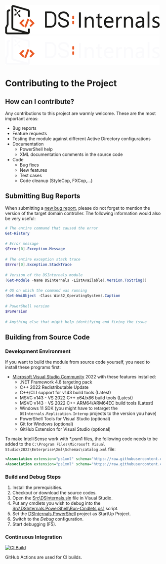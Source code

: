 ![DSInternals Logo](/.github/DSInternals-Dark.png#gh-light-mode-only)
![DSInternals Logo](/.github/DSInternals-Light.png#gh-dark-mode-only)

# Contributing to the Project

## How can I contribute?

Any contributions to this project are warmly welcome. These are the most important areas:
- Bug reports
- Feature requests
- Testing the module against different Active Directory configurations
- Documentation
    * PowerShell help
    * XML documentation comments in the source code
- Code
    * Bug fixes
    * New features
    * Test cases
    * Code cleanup (StyleCop, FXCop,...)

## Submitting Bug Reports

When submitting a [new bug report](https://github.com/MichaelGrafnetter/DSInternals/issues), please do not forget to mention the version of the target domain controller. The following information would also be very useful:

```powershell
# The entire command that caused the error
Get-History

# Error message
$Error[0].Exception.Message

# The entire exception stack trace
$Error[0].Exception.StackTrace

# Version of the DSInternals module
(Get-Module -Name DSInternals -ListAvailable).Version.ToString()

# OS on which the command was running
(Get-WmiObject -Class Win32_OperatingSystem).Caption

# PowerShell version
$PSVersion

# Anything else that might help identifying and fixing the issue
```

## Building from Source Code

### Development Environment

If you want to build the module from source code yourself, you need to install these programs first:
- [Microsoft Visual Studio Community](https://visualstudio.microsoft.com/vs/community/) 2022 with these features installed:
   * .NET Framework 4.8 targeting pack
   * C++ 2022 Redistributable Update
   * C++/CLI support for v143 build tools (Latest)
   * MSVC v143 - VS 2022 C++ x64/x86 build tools (Latest)
   * MSVC v143 - VS 2022 C++ ARM64/ARM64EC build tools (Latest)
   * Windows 11 SDK (you might have to retarget the `DSInternals.Replication.Interop` projects to the version you have)
   * PowerShell Tools for Visual Studio (optional)
   * Git for Windows (optional)
   * GitHub Extension for Visual Studio (optional)

To make IntelliSense work with *.psm1 files, the following code needs to be added to the `C:\Program Files\Microsoft Visual Studio\2022\Enterprise\Xml\Schemas\catalog.xml` file:

```xml
<Association extension="ps1xml" schema="https://raw.githubusercontent.com/PowerShell/PowerShell/master/src/Schemas/Format.xsd" enableValidation="true"/>
<Association extension="ps1xml" schema="https://raw.githubusercontent.com/PowerShell/PowerShell/master/src/Schemas/Types.xsd" enableValidation="true"/>
```

### Build and Debug Steps

1. Install the prerequisities.
2. Checkout or download the source codes.
3. Open the [Src\DSInternals.sln](/Src/DSInternals.sln) file in Visual Studio.
2. Put any cmdlets you wish to debug into the [Src\DSInternals.PowerShell\Run-Cmdlets.ps1](/Src/DSInternals.PowerShell/Run-Cmdlets.ps1) script.
3. Set the [DSInternals.PowerShell](/Src/DSInternals.PowerShell/DSInternals.PowerShell.csproj) project as StartUp Project.
4. Switch to the _Debug_ configuration.
5. Start debugging (F5).

### Continuous Integration

[![CI Build](https://github.com/MichaelGrafnetter/DSInternals/actions/workflows/autobuild.yml/badge.svg)](https://github.com/MichaelGrafnetter/DSInternals/actions/workflows/autobuild.yml)

GitHub Actions are used for CI builds.
